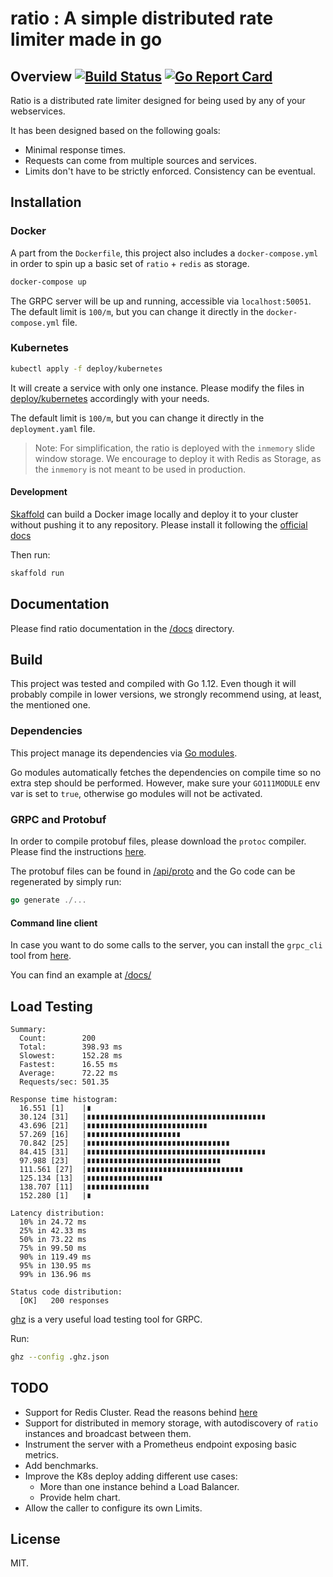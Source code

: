 # ratio : A simple distributed rate limiter made in go

## Overview [![Build Status](https://travis-ci.org/smoya/ratio.svg?branch=master)](https://travis-ci.org/smoya/ratio) [![Go Report Card](https://goreportcard.com/badge/github.com/smoya/ratio)](https://goreportcard.com/report/github.com/smoya/ratio)

Ratio is a distributed rate limiter designed for being used by any of your webservices.

It has been designed based on the following goals:

- Minimal response times.
- Requests can come from multiple sources and services.
- Limits don't have to be strictly enforced. Consistency can be eventual.

## Installation

### Docker

A part from the `Dockerfile`, this project also includes a `docker-compose.yml` in order to spin up a basic set of 
`ratio` + `redis` as storage.

```bash
docker-compose up
```

The GRPC server will be up and running, accessible via `localhost:50051`.
The default limit is `100/m`, but you can change it directly in the `docker-compose.yml` file.

### Kubernetes

```bash
kubectl apply -f deploy/kubernetes
```

It will create a service with only one instance. Please modify the files in [deploy/kubernetes](deploy/kubernetes) 
accordingly with your needs.

The default limit is `100/m`, but you can change it directly in the `deployment.yaml` file.

> Note: For simplification, the ratio is deployed with the `inmemory` slide window storage. We encourage to deploy it 
> with Redis as Storage, as the `inmemory` is not meant to be used in production.

#### Development

[Skaffold](https://github.com/GoogleContainerTools/skaffold) can build a Docker image locally and deploy it to 
your cluster without pushing it to any repository. Please install it following the [
official docs](https://skaffold.dev/docs/getting-started/#installing-skaffold)

Then run:

```bash
skaffold run
```

## Documentation

Please find ratio documentation in the [/docs](/docs) directory.

## Build

This project was tested and compiled with Go 1.12. Even though it will probably compile in lower versions, we strongly 
recommend using, at least, the mentioned one.

### Dependencies

This project manage its dependencies via [Go modules](https://github.com/golang/go/wiki/Modules).

Go modules automatically fetches the dependencies on compile time so no extra step should be performed.
However, make sure your `GO111MODULE` env var is set to `true`, otherwise go modules will not be activated.

### GRPC and Protobuf 

In order to compile protobuf files, please download the `protoc` compiler. Please find the instructions 
[here](https://github.com/protocolbuffers/protobuf/blob/master/README.md#protocol-compiler-installation).

The protobuf files can be found in [/api/proto](/api/proto) and the Go code can be regenerated by simply run:

```go
go generate ./...
``` 

#### Command line client
In case you want to do some calls to the server, you can install the `grpc_cli` tool from 
[here](https://github.com/grpc/grpc/blob/master/doc/command_line_tool.md). 

You can find an example at [/docs/](/docs/README.md#grpc-command-line-test-client)

## Load Testing

```
Summary:
  Count:        200
  Total:        398.93 ms
  Slowest:      152.28 ms
  Fastest:      16.55 ms
  Average:      72.22 ms
  Requests/sec: 501.35

Response time histogram:
  16.551 [1]    |∎
  30.124 [31]   |∎∎∎∎∎∎∎∎∎∎∎∎∎∎∎∎∎∎∎∎∎∎∎∎∎∎∎∎∎∎∎∎∎∎∎∎∎∎∎∎
  43.696 [21]   |∎∎∎∎∎∎∎∎∎∎∎∎∎∎∎∎∎∎∎∎∎∎∎∎∎∎∎
  57.269 [16]   |∎∎∎∎∎∎∎∎∎∎∎∎∎∎∎∎∎∎∎∎∎
  70.842 [25]   |∎∎∎∎∎∎∎∎∎∎∎∎∎∎∎∎∎∎∎∎∎∎∎∎∎∎∎∎∎∎∎∎
  84.415 [31]   |∎∎∎∎∎∎∎∎∎∎∎∎∎∎∎∎∎∎∎∎∎∎∎∎∎∎∎∎∎∎∎∎∎∎∎∎∎∎∎∎
  97.988 [23]   |∎∎∎∎∎∎∎∎∎∎∎∎∎∎∎∎∎∎∎∎∎∎∎∎∎∎∎∎∎∎
  111.561 [27]  |∎∎∎∎∎∎∎∎∎∎∎∎∎∎∎∎∎∎∎∎∎∎∎∎∎∎∎∎∎∎∎∎∎∎∎
  125.134 [13]  |∎∎∎∎∎∎∎∎∎∎∎∎∎∎∎∎∎
  138.707 [11]  |∎∎∎∎∎∎∎∎∎∎∎∎∎∎
  152.280 [1]   |∎

Latency distribution:
  10% in 24.72 ms
  25% in 42.33 ms
  50% in 73.22 ms
  75% in 99.50 ms
  90% in 119.49 ms
  95% in 130.95 ms
  99% in 136.96 ms

Status code distribution:
  [OK]   200 responses

```

[ghz](https://ghz.sh) is a very useful load testing tool for GRPC.

Run:

```bash
ghz --config .ghz.json
```

## TODO

- Support for Redis Cluster. Read the reasons behind [here](/docs/decisions.md#storage)
- Support for distributed in memory storage, with autodiscovery of `ratio` instances and broadcast between them.
- Instrument the server with a Prometheus endpoint exposing basic metrics.
- Add benchmarks. 
- Improve the K8s deploy adding different use cases:
    - More than one instance behind a Load Balancer.
    - Provide helm chart.
- Allow the caller to configure its own Limits. 

## License

MIT.

